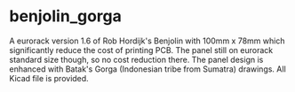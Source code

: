# benjolin_gorga
A eurorack version 1.6 of Rob Hordijk's Benjolin with 100mm x 78mm which significantly reduce the cost of printing PCB. The panel still on eurorack standard size though, so no cost reduction there. The panel design is enhanced with Batak's Gorga (Indonesian tribe from Sumatra) drawings. All Kicad file is provided. 
